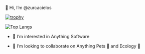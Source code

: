 👋 Hi, I’m @zurcacielos

[![trophy](https://github-profile-trophy.vercel.app/?username=zurcacielos&theme=flat)](https://github.com/ryo-ma/github-profile-trophy)

[![Top Langs](https://github-readme-stats.vercel.app/api/top-langs/?username=zurcacielos&langs_count=8)](https://github.com/anuraghazra/github-readme-stats)


- 👀 I’m interested in Anything Software

- 💞️ I’m looking to collaborate on Anything Pets 🐶 and Ecology 🌱


